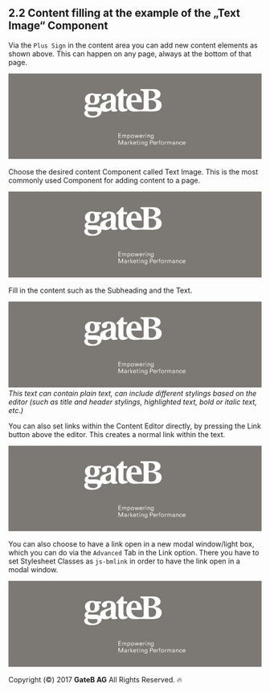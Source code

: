 ## 2.2 Content filling at the example of the „Text Image“ Component


Via the `Plus Sign` in the content area you can add new content elements as shown above. This can happen on any page, always at the bottom of that page.

![alt text](../reference/dummy.png "this is a placeholder")

Choose the desired content Component called Text Image. This is the most commonly used Component for adding content to a page.

![alt text](../reference/dummy.png "this is a placeholder")

Fill in the content such as the Subheading and the Text.  

![alt text](../reference/dummy.png "this is a placeholder")
*This text can contain plain text, can include different stylings based on the editor (such as title and header stylings, highlighted text, bold or italic text, etc.)*

You can also set links within the Content Editor directly, by pressing the Link button above the editor. This creates a normal link within the text.

![alt text](../reference/dummy.png "this is a placeholder")

You can also choose to have a link open in a new modal window/light box, which you can do via the `Advanced` Tab in the Link option. There you have to set Stylesheet Classes as `js-bmlink` in order to have the link open in a modal window.

![alt text](../reference/dummy.png "this is a placeholder")


Copyright (©) 2017 **GateB AG** All Rights Reserved. :fire:
